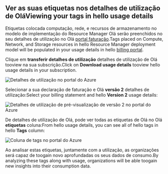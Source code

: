 


## <a name="viewing-your-tags-in-hello-usage-details"></a><span data-ttu-id="33b77-101">Ver as suas etiquetas nos detalhes de utilização de Olá</span><span class="sxs-lookup"><span data-stu-id="33b77-101">Viewing your tags in hello usage details</span></span>
<span data-ttu-id="33b77-102">Etiquetas colocada computação, rede, e recursos de armazenamento no modelo de implementação do Resource Manager Olá serão preenchidos no seu detalhes de utilização no Olá [portal faturação](https://account.windowsazure.com/).</span><span class="sxs-lookup"><span data-stu-id="33b77-102">Tags placed on Compute, Network, and Storage resources in hello Resource Manager deployment model will be populated in your usage details in hello [billing portal](https://account.windowsazure.com/).</span></span>

<span data-ttu-id="33b77-103">Clique em **transferir detalhes de utilização** detalhes de utilização de Olá tooview na sua subscrição.</span><span class="sxs-lookup"><span data-stu-id="33b77-103">Click on **Download usage details** tooview hello usage details in your subscription.</span></span>

![Detalhes de utilização no portal do Azure](./media/virtual-machines-common-tag-usage/azure-portal-tags-usage-details.png)

<span data-ttu-id="33b77-105">Selecionar a sua declaração de faturação e Olá **versão 2** detalhes de utilização:</span><span class="sxs-lookup"><span data-stu-id="33b77-105">Select your billing statement and hello **Version 2** usage details:</span></span>

![Detalhes de utilização de pré-visualização de versão 2 no portal do Azure](./media/virtual-machines-common-tag-usage/azure-portal-version2-usage-details.png)

<span data-ttu-id="33b77-107">De detalhes de utilização de Olá, pode ver todas as etiquetas de Olá no Olá **etiquetas** coluna:</span><span class="sxs-lookup"><span data-stu-id="33b77-107">From hello usage details, you can see all of hello tags in hello **Tags** column:</span></span>

![Coluna de tags no portal do Azure](./media/virtual-machines-common-tag-usage/azure-portal-tags-column.png)

<span data-ttu-id="33b77-109">Ao analisar estas etiquetas, juntamente com a utilização, as organizações será capaz de toogain novo aprofundadas os seus dados de consumo.</span><span class="sxs-lookup"><span data-stu-id="33b77-109">By analyzing these tags along with usage, organizations will be able toogain new insights into their consumption data.</span></span>

